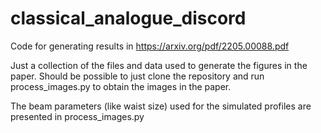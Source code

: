 # classical_analogue_discord
Code for generating results in https://arxiv.org/pdf/2205.00088.pdf

Just a collection of the files and data used to generate the figures in the paper.  Should be possible to just clone the repository and run process_images.py to obtain the images in the paper.  

The beam parameters (like waist size) used for the simulated profiles are presented in process_images.py

